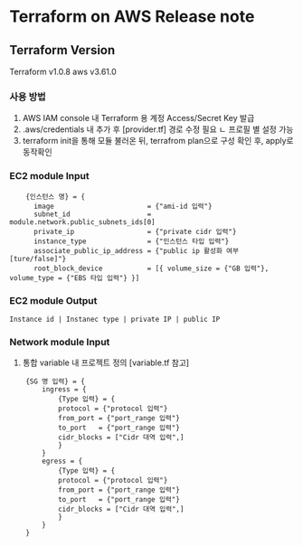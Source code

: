 # Terraform on AWS Release note
## Terraform Version ## 
Terraform v1.0.8
aws v3.61.0
### 사용 방법
1. AWS IAM console 내 Terraform 용 계정 Access/Secret Key 발급
2. .aws/credentials 내 추가 후 [provider.tf] 경로 수정 필요
ㄴ 프로필 별 설정 가능
3. terraform init을 통해 모듈 불러온 뒤, terrafrom plan으로 구성 확인 후, apply로 동작확인

### EC2 module Input
```
    {인스턴스 명} = {
      image                       = {"ami-id 입력"}
      subnet_id                   = module.network.public_subnets_ids[0]
      private_ip                  = {"private cidr 입력"}
      instance_type               = {"인스턴스 타입 입력"}
      associate_public_ip_address = {"public ip 활성화 여부 [ture/false]"}
      root_block_device           = [{ volume_size = {"GB 입력"}, volume_type = {"EBS 타입 입력"} }]
```
### EC2 module Output
```
Instance id | Instanec type | private IP | public IP
```
### Network module Input
1. 통합 variable 내 프로젝트 정의 [variable.tf 참고]
```
    {SG 명 입력} = {
        ingress = {
            {Type 입력} = {
            protocol = {"protocol 입력"}
            from_port = {"port_range 입력"}
            to_port   = {"port_range 입력"}
            cidr_blocks = ["Cidr 대역 입력",]
            }
        }
        egress = {
            {Type 입력} = {
            protocol = {"protocol 입력"}
            from_port = {"port_range 입력"}
            to_port   = {"port_range 입력"}
            cidr_blocks = ["Cidr 대역 입력",]
            }
        }
    }
```